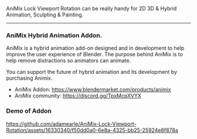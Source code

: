AniMix Lock Viewport Rotation can be really handy for 2D 3D & Hybrid Animation, Sculpting & Painting.

***
### AniMix Hybrid Animation Addon. 
AniMix is a hybrid animation add-on designed and in development to help improve the user experience of Blender.
The purpose behind AniMix is to help remove distractions so animators can animate.

You can support the future of hybrid animation and its development by purchasing Animix. 
- AniMix Addon:   https://www.blendermarket.com/products/animix
- AniMix community:  https://discord.gg/TpxMcpXVYX

### Demo of Addon

https://github.com/adamearle/AniMix-Lock-Viewport-Rotation/assets/16330340/f50dd0a0-6e8a-4325-bb25-25924e8f878a
